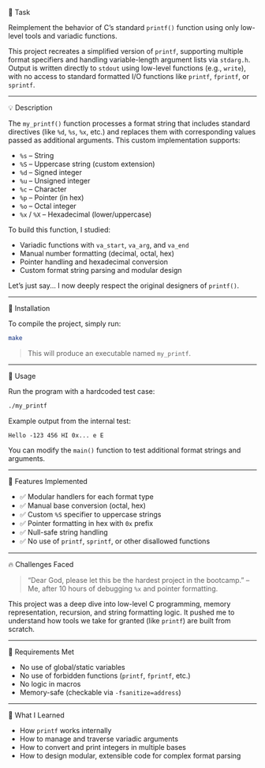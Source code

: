 🧠 Task

Reimplement the behavior of C’s standard `printf()` function using only low-level tools and variadic functions.

This project recreates a simplified version of `printf`, supporting multiple format specifiers and handling variable-length argument lists via `stdarg.h`. Output is written directly to `stdout` using low-level functions (e.g., `write`), with no access to standard formatted I/O functions like `printf`, `fprintf`, or `sprintf`.

---

💡 Description

The `my_printf()` function processes a format string that includes standard directives (like `%d`, `%s`, `%x`, etc.) and replaces them with corresponding values passed as additional arguments. This custom implementation supports:

* `%s` – String
* `%S` – Uppercase string (custom extension)
* `%d` – Signed integer
* `%u` – Unsigned integer
* `%c` – Character
* `%p` – Pointer (in hex)
* `%o` – Octal integer
* `%x` / `%X` – Hexadecimal (lower/uppercase)

To build this function, I studied:

* Variadic functions with `va_start`, `va_arg`, and `va_end`
* Manual number formatting (decimal, octal, hex)
* Pointer handling and hexadecimal conversion
* Custom format string parsing and modular design

Let’s just say... I now deeply respect the original designers of `printf()`.

---

🔧 Installation

To compile the project, simply run:

```bash
make
```

> This will produce an executable named `my_printf`.

---

🚀 Usage

Run the program with a hardcoded test case:

```bash
./my_printf
```

Example output from the internal test:

```text
Hello -123 456 HI 0x... e E
```

You can modify the `main()` function to test additional format strings and arguments.

---

🧪 Features Implemented

* ✅ Modular handlers for each format type
* ✅ Manual base conversion (octal, hex)
* ✅ Custom `%S` specifier to uppercase strings
* ✅ Pointer formatting in hex with `0x` prefix
* ✅ Null-safe string handling
* ✅ No use of `printf`, `sprintf`, or other disallowed functions

---

🔥 Challenges Faced

> “Dear God, please let this be the hardest project in the bootcamp.”
> – Me, after 10 hours of debugging `%x` and pointer formatting.

This project was a deep dive into low-level C programming, memory representation, recursion, and string formatting logic. It pushed me to understand how tools we take for granted (like `printf`) are built from scratch.

---

📌 Requirements Met

* No use of global/static variables
* No use of forbidden functions (`printf`, `fprintf`, etc.)
* No logic in macros
* Memory-safe (checkable via `-fsanitize=address`)

---

🧠 What I Learned

* How `printf` works internally
* How to manage and traverse variadic arguments
* How to convert and print integers in multiple bases
* How to design modular, extensible code for complex format parsing
